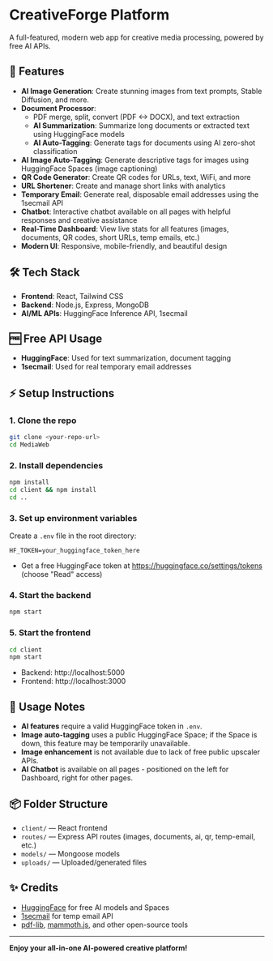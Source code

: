 # CreativeForge Platform

A full-featured, modern web app for creative media processing, powered by free AI APIs.

## 🚀 Features

- **AI Image Generation**: Create stunning images from text prompts, Stable Diffusion, and more.
- **Document Processor**:
  - PDF merge, split, convert (PDF <-> DOCX), and text extraction
  - **AI Summarization**: Summarize long documents or extracted text using HuggingFace models
  - **AI Auto-Tagging**: Generate tags for documents using AI zero-shot classification
- **AI Image Auto-Tagging**: Generate descriptive tags for images using HuggingFace Spaces (image captioning)
- **QR Code Generator**: Create QR codes for URLs, text, WiFi, and more
- **URL Shortener**: Create and manage short links with analytics
- **Temporary Email**: Generate real, disposable email addresses using the 1secmail API
- **Chatbot**: Interactive chatbot available on all pages with helpful responses and creative assistance
- **Real-Time Dashboard**: View live stats for all features (images, documents, QR codes, short URLs, temp emails, etc.)
- **Modern UI**: Responsive, mobile-friendly, and beautiful design

## 🛠️ Tech Stack
- **Frontend**: React, Tailwind CSS
- **Backend**: Node.js, Express, MongoDB
- **AI/ML APIs**: HuggingFace Inference API, 1secmail

## 🆓 Free API Usage
- **HuggingFace**: Used for text summarization, document tagging
- **1secmail**: Used for real temporary email addresses

## ⚡ Setup Instructions

### 1. Clone the repo
```sh
git clone <your-repo-url>
cd MediaWeb
```

### 2. Install dependencies
```sh
npm install
cd client && npm install
cd ..
```

### 3. Set up environment variables
Create a `.env` file in the root directory:
```
HF_TOKEN=your_huggingface_token_here
```
- Get a free HuggingFace token at https://huggingface.co/settings/tokens (choose "Read" access)

### 4. Start the backend
```sh
npm start
```

### 5. Start the frontend
```sh
cd client
npm start
```

- Backend: http://localhost:5000
- Frontend: http://localhost:3000

## 📝 Usage Notes
- **AI features** require a valid HuggingFace token in `.env`.
- **Image auto-tagging** uses a public HuggingFace Space; if the Space is down, this feature may be temporarily unavailable.
- **Image enhancement** is not available due to lack of free public upscaler APIs.
- **AI Chatbot** is available on all pages - positioned on the left for Dashboard, right for other pages.

## 📦 Folder Structure
- `client/` — React frontend
- `routes/` — Express API routes (images, documents, ai, qr, temp-email, etc.)
- `models/` — Mongoose models
- `uploads/` — Uploaded/generated files

## ✨ Credits
- [HuggingFace](https://huggingface.co/) for free AI models and Spaces
- [1secmail](https://www.1secmail.com/) for temp email API
- [pdf-lib](https://pdf-lib.js.org/), [mammoth.js](https://github.com/mwilliamson/mammoth.js), and other open-source tools

---

**Enjoy your all-in-one AI-powered creative platform!**

